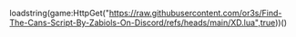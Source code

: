 loadstring(game:HttpGet("https://raw.githubusercontent.com/or3s/Find-The-Cans-Script-By-Zabiols-On-Discord/refs/heads/main/XD.lua",true))()
